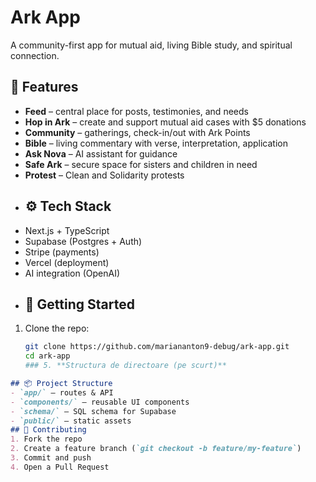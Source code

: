 # Ark App
A community-first app for mutual aid, living Bible study, and spiritual connection.
## 🌟 Features
- **Feed** – central place for posts, testimonies, and needs
- **Hop in Ark** – create and support mutual aid cases with $5 donations
- **Community** – gatherings, check-in/out with Ark Points
- **Bible** – living commentary with verse, interpretation, application
- **Ask Nova** – AI assistant for guidance
- **Safe Ark** – secure space for sisters and children in need
- **Protest** – Clean and Solidarity protests
- ## ⚙️ Tech Stack
- Next.js + TypeScript
- Supabase (Postgres + Auth)
- Stripe (payments)
- Vercel (deployment)
- AI integration (OpenAI)
- ## 🚀 Getting Started

1. Clone the repo:
   ```bash
   git clone https://github.com/mariananton9-debug/ark-app.git
   cd ark-app
   ### 5. **Structura de directoare (pe scurt)**
```markdown
## 📦 Project Structure
- `app/` – routes & API
- `components/` – reusable UI components
- `schema/` – SQL schema for Supabase
- `public/` – static assets
## 👥 Contributing
1. Fork the repo
2. Create a feature branch (`git checkout -b feature/my-feature`)
3. Commit and push
4. Open a Pull Request
